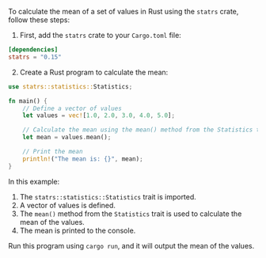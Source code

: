To calculate the mean of a set of values in Rust using the `statrs` crate, follow these steps:

1. First, add the `statrs` crate to your `Cargo.toml` file:

```toml
[dependencies]
statrs = "0.15"
```

2. Create a Rust program to calculate the mean:

```rust
use statrs::statistics::Statistics;

fn main() {
    // Define a vector of values
    let values = vec![1.0, 2.0, 3.0, 4.0, 5.0];

    // Calculate the mean using the mean() method from the Statistics trait
    let mean = values.mean();

    // Print the mean
    println!("The mean is: {}", mean);
}
```

In this example:

1. The `statrs::statistics::Statistics` trait is imported.
2. A vector of values is defined.
3. The `mean()` method from the `Statistics` trait is used to calculate the mean of the values.
4. The mean is printed to the console.

Run this program using `cargo run`, and it will output the mean of the values.
